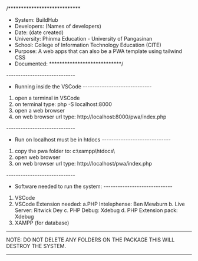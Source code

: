 /****************************
* System: BuildHub
* Developers: (Names of developers)
* Date: (date created)
* University: Phinma Education - University of Pangasinan
* School: College of Information Technology Education (CITE)
* Purpose: A web apps that can also be a PWA template using tailwind CSS
* Documented:
****************************/

*-----------------------------*
* Running inside the VSCode
*-----------------------------*
1. open a terminal in VSCode
2. on terminal type: php -S localhost:8000
3. open a web browser
4. on web browser url type: http://localhost:8000/pwa/index.php

*-----------------------------*
* Run on localhost must be in htdocs
*-----------------------------*
1. copy the pwa folder to: c:\xampp\htdocs\
2. open web browser
2. on web browser url type: http://localhost/pwa/index.php

*-----------------------------*
* Software needed to run the system:
*-----------------------------*
1. VSCode 
2. VSCode Extension needed: 
    a.PHP Intelephense: Ben Mewburn
    b. Live Server: Ritwick Dey
    c. PHP Debug: Xdebug
    d. PHP Extension pack: Xdebug
3. XAMPP (for database)

*******************************************************************************
NOTE: DO NOT DELETE ANY FOLDERS ON THE PACKAGE THIS WILL DESTROY THE SYSTEM.
*******************************************************************************
